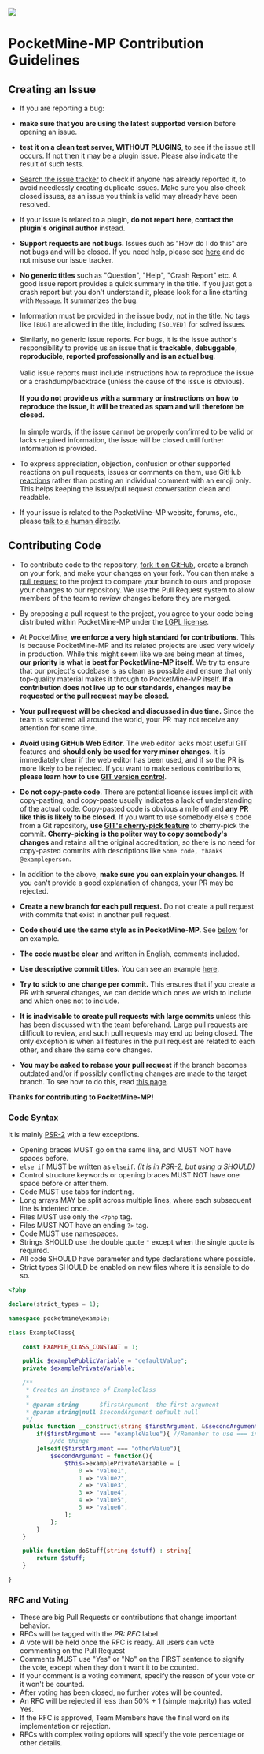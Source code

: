 ![](http://cdn.pocketmine.net/img/PocketMine-MP-h.png)

# PocketMine-MP Contribution Guidelines


## Creating an Issue
- If you are reporting a bug:
 - **make sure that you are using the latest supported version** before opening an issue.
 - **test it on a clean test server, WITHOUT PLUGINS**, to see if the issue still occurs. If not then it may be a plugin issue. Please also indicate the result of such tests.

- [Search the issue tracker](https://github.com/pmmp/PocketMine-MP/issues?utf8=%E2%9C%93&q=is%3Aissue) to check if anyone has already reported it, to avoid needlessly creating duplicate issues. Make sure you also check closed issues, as an issue you think is valid may already have been resolved.

- If your issue is related to a plugin, **do not report here, contact the plugin's original author** instead.

- **Support requests are not bugs.** Issues such as "How do I do this" are not bugs and will be closed. If you need help, please see [here](README.md#discussion) and do not misuse our issue tracker.

- **No generic titles** such as "Question", "Help", "Crash Report" etc. A good issue report provides a quick summary in the title. If you just got a crash report but you don't understand it, please look for a line starting with `Message`. It summarizes the bug.

- Information must be provided in the issue body, not in the title. No tags like `[BUG]` are allowed in the title, including `[SOLVED]` for solved issues.

- Similarly, no generic issue reports. For bugs, it is the issue author's responsibility to provide us an issue that is **trackable, debuggable, reproducible, reported professionally and is an actual bug**.
<br><br>Valid issue reports must include instructions how to reproduce the issue or a crashdump/backtrace (unless the cause of the issue is obvious).
<br><br>**If you do not provide us with a summary or instructions on how to reproduce the issue, it will be treated as spam and will therefore be closed.**
<br><br>In simple words, if the issue cannot be properly confirmed to be valid or lacks required information, the issue will be closed until further information is provided.

- To express appreciation, objection, confusion or other supported reactions on pull requests, issues or comments on them, use GitHub [reactions](https://github.com/blog/2119-add-reactions-to-pull-requests-issues-and-comments) rather than posting an individual comment with an emoji only. This helps keeping the issue/pull request conversation clean and readable.

- If your issue is related to the PocketMine-MP website, forums, etc., please [talk to a human directly](README.md#discussion).



## Contributing Code
- To contribute code to the repository, [fork it on GitHub](https://github.com/pmmp/PocketMine-MP/fork), create a branch on your fork, and make your changes on your fork. You can then make a [pull request](https://github.com/pmmp/PocketMine-MP/pull/new) to the project to compare your branch to ours and propose your changes to our repository. We use the Pull Request system to allow members of the team to review changes before they are merged.

- By proposing a pull request to the project, you agree to your code being distributed within PocketMine-MP under the [LGPL license](LICENSE).

- At PocketMine, **we enforce a very high standard for contributions**. This is because PocketMine-MP and its related projects are used very widely in production. While this might seem like we are being mean at times, **our priority is what is best for PocketMine-MP itself**. We try to ensure that our project's codebase is as clean as possible and ensure that only top-quality material makes it through to PocketMine-MP itself. **If a contribution does not live up to our standards, changes may be requested or the pull request may be closed.**

- **Your pull request will be checked and discussed in due time.** Since the team is scattered all around the world, your PR may not receive any attention for some time.

- **Avoid using GitHub Web Editor**. The web editor lacks most useful GIT features and **should only be used for very minor changes**. It is immediately clear if the web editor has been used, and if so the PR is more likely to be rejected. If you want to make serious contributions, **please learn how to use [GIT version control](https://git-scm.com/)**.

- **Do not copy-paste code**. There are potential license issues implicit with copy-pasting, and copy-paste usually indicates a lack of understanding of the actual code. Copy-pasted code is obvious a mile off and **any PR like this is likely to be closed**. If you want to use somebody else's code from a Git repository, **use [GIT's cherry-pick feature](https://git-scm.com/docs/git-cherry-pick)** to cherry-pick the commit. **Cherry-picking is the politer way to copy somebody's changes** and retains all the original accreditation, so there is no need for copy-pasted commits with descriptions like `Some code, thanks @exampleperson`.

- In addition to the above, **make sure you can explain your changes**. If you can't provide a good explanation of changes, your PR may be rejected.

- **Create a new branch for each pull request.** Do not create a pull request with commits that exist in another pull request.

- **Code should use the same style as in PocketMine-MP.** See [below](#code-syntax) for an example.

- **The code must be clear** and written in English, comments included.

- **Use descriptive commit titles.** You can see an example [here](http://tbaggery.com/2008/04/19/a-note-about-git-commit-messages.html).

- **Try to stick to one change per commit.** This ensures that if you create a PR with several changes, we can decide which ones we wish to include and which ones not to include.

- **It is inadvisable to create pull requests with large commits** unless this has been discussed with the team beforehand. Large pull requests are difficult to review, and such pull requests may end up being closed. The only exception is when all features in the pull request are related to each other, and share the same core changes.

- **You may be asked to rebase your pull request** if the branch becomes outdated and/or if possibly conflicting changes are made to the target branch. To see how to do this, read [this page](https://github.com/edx/edx-platform/wiki/How-to-Rebase-a-Pull-Request).


**Thanks for contributing to PocketMine-MP!**



### Code Syntax

It is mainly [PSR-2](https://github.com/php-fig/fig-standards/blob/master/accepted/PSR-1-basic-coding-standard.md) with a few exceptions.

- Opening braces MUST go on the same line, and MUST NOT have spaces before.
- `else if` MUST be written as `elseif`. _(It is in PSR-2, but using a SHOULD)_
- Control structure keywords or opening braces MUST NOT have one space before or after them.
- Code MUST use tabs for indenting.
- Long arrays MAY be split across multiple lines, where each subsequent line is indented once.
- Files MUST use only the `<?php` tag.
- Files MUST NOT have an ending `?>` tag.
- Code MUST use namespaces.
- Strings SHOULD use the double quote `"` except when the single quote is required.
- All code SHOULD have parameter and type declarations where possible.
- Strict types SHOULD be enabled on new files where it is sensible to do so.

```php
<?php

declare(strict_types = 1);

namespace pocketmine\example;

class ExampleClass{

	const EXAMPLE_CLASS_CONSTANT = 1;

	public $examplePublicVariable = "defaultValue";
	private $examplePrivateVariable;

	/**
	 * Creates an instance of ExampleClass
	 *
	 * @param string      $firstArgument  the first argument
	 * @param string|null $secondArgument default null
	 */
	public function __construct(string $firstArgument, &$secondArgument = null){
		if($firstArgument === "exampleValue"){ //Remember to use === instead of == when possible
			//do things
		}elseif($firstArgument === "otherValue"){
			$secondArgument = function(){
				$this->examplePrivateVariable = [
					0 => "value1",
					1 => "value2",
					2 => "value3",
					3 => "value4",
					4 => "value5",
					5 => "value6",
				];
			};
		}
	}

	public function doStuff(string $stuff) : string{
		return $stuff;
	}

}
```

<!-- TODO: RFC and voting on the forums instead -->
### RFC and Voting
* These are big Pull Requests or contributions that change important behavior.
* RFCs will be tagged with the *PR: RFC* label
* A vote will be held once the RFC is ready. All users can vote commenting on the Pull Request
* Comments MUST use "Yes" or "No" on the FIRST sentence to signify the vote, except when they don't want it to be counted.
* If your comment is a voting comment, specify the reason of your vote or it won't be counted.
* After voting has been closed, no further votes will be counted.
* An RFC will be rejected if less than 50% + 1 (simple majority) has voted Yes.
* If the RFC is approved, Team Members have the final word on its implementation or rejection.
* RFCs with complex voting options will specify the vote percentage or other details.